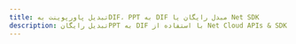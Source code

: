 ---title: تبدیل پاورپوینت بهDIF، PPT به DIF مبدل رایگان یا Net SDKdescription: تبدیل رایگانPPT به DIF با استفاده از Net Cloud APIs & SDK. همچنین اسناد Microsoft PowerPoint را در Cloud ایجاد، ویرایش و رندر کنید.---